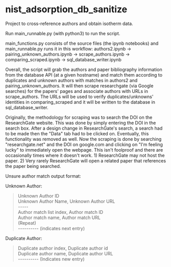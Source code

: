 # nist_adsorption_db_sanitize

Project to cross-reference authors and obtain isotherm data.

Run main_runnable.py (with python3) to run the script.

main_functions.py consists of the source files (the ipynb notebooks) and main_runnable.py runs it in this workflow:
authors2.ipynb -> pairing_unknown_authors.ipynb -> scrape_authors.ipynb -> comparing_scraped.ipynb -> sql_database_writer.ipynb

Overall, the script will grab the authors and paper bibliography information from the database API (at a given hostname) and match them according to duplicates and unknown authors with matches in authors2 and pairing_unknown_authors. It will then scrape researchgate (via Google searches) for the papers' pages and associate authors with URLs in scrape_authors. The URLs will be used to verify duplicates/unknowns' identities in comparing_scraped and it will be written to the database in sql_database_writer.

Originally, the methodology for scraping was to search the DOI on the ResearchGate website. This was done by simply entering the DOI in the search box. After a design change in ResearchGate's search, a search had to be made then the "Data" tab had to be clicked on. Eventually, this functionality was removed as well. Now the scraping is done by searching "researchgate.net" and the DOI on google.com and clicking on "I'm feeling lucky" to immediately open the webpage. This isn't foolproof and there are occasionally times where it doesn't work. 1) ResearchGate may not host the paper. 2) Very rarely ResearchGate will open a related paper that references the paper being searched. 

Unsure author match output format:

Unknown Author:

> Unknown Author ID\
> Unknown Author Name, Unknown Author URL\
> -----\
> Author match list index, Author match ID\
> Author match name, Author match URL\
> (Repeat)\
> ---------- (indicates next entry)

Duplicate Author:

> Duplicate author index, Duplicate author id\
> Duplicate author name, Duplicate author URL\
> ---------- (Indicates new entry)
